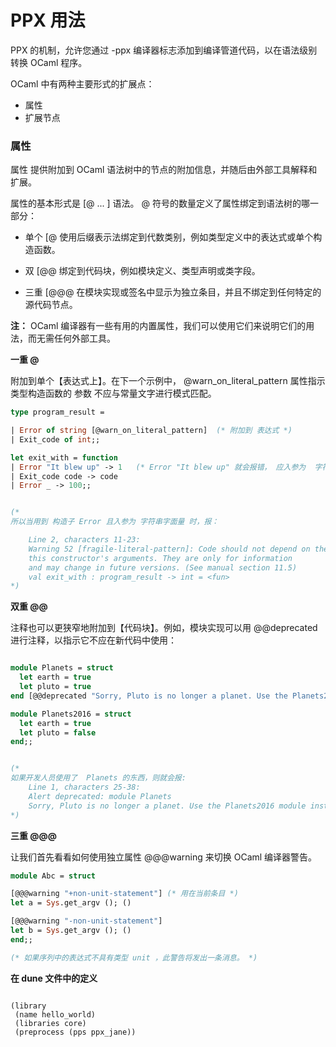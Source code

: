 # PPX 用法

PPX 的机制，允许您通过 -ppx 编译器标志添加到编译管道代码，以在语法级别转换 OCaml 程序。

OCaml 中有两种主要形式的扩展点：

- 属性
- 扩展节点


### 属性

属性 提供附加到 OCaml 语法树中的节点的附加信息，并随后由外部工具解释和扩展。


属性的基本形式是 [@ ... ] 语法。 @ 符号的数量定义了属性绑定到语法树的哪一部分：

- 单个 [@ 使用后缀表示法绑定到代数类别，例如类型定义中的表达式或单个构造函数。

- 双 [@@ 绑定到代码块，例如模块定义、类型声明或类字段。

- 三重 [@@@ 在模块实现或签名中显示为独立条目，并且不绑定到任何特定的源代码节点。



**注：** OCaml 编译器有一些有用的内置属性，我们可以使用它们来说明它们的用法，而无需任何外部工具。

**一重 @**

附加到单个【表达式上】。在下一个示例中， @warn_on_literal_pattern 属性指示 类型构造函数的 参数 不应与常量文字进行模式匹配。

```ml
type program_result =

| Error of string [@warn_on_literal_pattern]  (* 附加到 表达式 *)
| Exit_code of int;;

let exit_with = function
| Error "It blew up" -> 1   (* Error "It blew up" 就会报错， 应入参为  字符串变量 *)
| Exit_code code -> code
| Error _ -> 100;;


(* 
所以当用到 构造子 Error 且入参为 字符串字面量 时，报：

    Line 2, characters 11-23:
    Warning 52 [fragile-literal-pattern]: Code should not depend on the actual values of
    this constructor's arguments. They are only for information
    and may change in future versions. (See manual section 11.5)
    val exit_with : program_result -> int = <fun>
*)

```


**双重 @@**

注释也可以更狭窄地附加到【代码块】。例如，模块实现可以用 @@deprecated 进行注释，以指示它不应在新代码中使用：

```ml

module Planets = struct
  let earth = true
  let pluto = true
end [@@deprecated "Sorry, Pluto is no longer a planet. Use the Planets2016 module instead."];;

module Planets2016 = struct
  let earth = true
  let pluto = false
end;;


(* 
如果开发人员使用了  Planets 的东西，则就会报: 
    Line 1, characters 25-38:
    Alert deprecated: module Planets
    Sorry, Pluto is no longer a planet. Use the Planets2016 module instead.
*)
```




**三重 @@@**

让我们首先看看如何使用独立属性 @@@warning 来切换 OCaml 编译器警告。

```ml
module Abc = struct

[@@@warning "+non-unit-statement"] (* 用在当前条目 *)
let a = Sys.get_argv (); ()

[@@@warning "-non-unit-statement"]
let b = Sys.get_argv (); ()
end;;

(* 如果序列中的表达式不具有类型 unit ，此警告将发出一条消息。 *)

```


**在 dune 文件中的定义**

```

(library
 (name hello_world)
 (libraries core)
 (preprocess (pps ppx_jane))
```